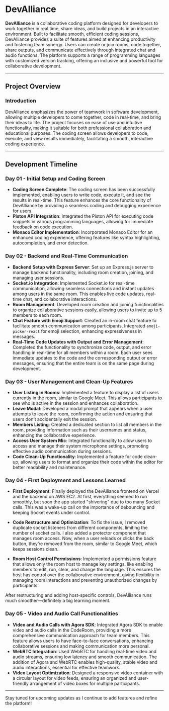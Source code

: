 # DevAlliance

**DevAlliance** is a collaborative coding platform designed for developers to work together in real time, share ideas, and build projects in an interactive environment. Built to facilitate smooth, efficient coding sessions, DevAlliance provides a suite of features aimed at enhancing productivity and fostering team synergy. Users can create or join rooms, code together, share outputs, and communicate effectively through integrated chat and audio functions. The platform supports a range of programming languages with customized version tracking, offering an inclusive and powerful tool for collaborative development.

---

## Project Overview

### Introduction

DevAlliance emphasizes the power of teamwork in software development, allowing multiple developers to come together, code in real-time, and bring their ideas to life. The project focuses on ease of use and intuitive functionality, making it suitable for both professional collaboration and educational purposes. The coding screen allows developers to code, execute, and view results immediately, facilitating a smooth, interactive coding experience.

---

## Development Timeline

### Day 01 - Initial Setup and Coding Screen

- **Coding Screen Complete**: The coding screen has been successfully implemented, enabling users to write code, execute it, and see the results in real-time. This feature enhances the core functionality of DevAlliance by providing a seamless coding and debugging experience for users.
- **Piston API Integration**: Integrated the Piston API for executing code snippets in various programming languages, allowing for immediate feedback on code execution.
- **Monaco Editor Implementation**: Incorporated Monaco Editor for an enhanced coding experience, offering features like syntax highlighting, autocompletion, and error detection.

### Day 02 - Backend and Real-Time Communication

- **Backend Setup with Express Server**: Set up an Express.js server to manage backend functionality, including room creation, joining, and managing user sessions.
- **Socket.io Integration**: Implemented Socket.io for real-time communication, allowing seamless connections and instant updates among users in the same room. This enables live code updates, real-time chat, and collaborative interactions.
- **Room Management**: Developed room creation and joining functionalities to organize collaborative sessions easily, allowing users to invite up to 5 members to each room.
- **Chat Feature with Emoji Support**: Created an in-room chat feature to facilitate smooth communication among participants. Integrated `emoji-picker-react` for emoji selection, enhancing expressiveness in messages.
- **Real-Time Code Updates with Output and Error Management**: Completed the functionality to synchronize code, output, and error handling in real-time for all members within a room. Each user sees immediate updates to the code and the corresponding output or error messages, ensuring that the entire team is on the same page during development.

### Day 03 - User Management and Clean-Up Features

- **User Listing in Rooms**: Implemented a feature to display a list of users currently in the room, similar to Google Meet. This allows participants to see who is active in the session and enhances collaboration.
- **Leave Modal**: Developed a modal prompt that appears when a user attempts to leave the room, confirming the action and ensuring that users don’t accidentally exit the session.
- **Members Listing**: Created a dedicated section to list all members in the room, providing information such as their usernames and status, enhancing the collaborative experience.
- **Access User System Mic**: Integrated functionality to allow users to access and manage their system microphone settings, promoting effective audio communication during sessions.
- **Code Clean-Up Functionality**: Implemented a feature for code clean-up, allowing users to format and organize their code within the editor for better readability and maintenance.

### Day 04 - First Deployment and Lessons Learned

- **First Deployment**: Finally deployed the DevAlliance frontend on Vercel and the backend on AWS EC2. At first, everything seemed to run smoothly, but soon the app started "shivering" due to too many Socket calls. This was a wake-up call on the importance of debouncing and keeping Socket events under control.

- **Code Restructure and Optimization**: To fix the issue, I removed duplicate socket listeners from different components, limiting the number of socket calls. I also added a protector component that manages room access. Now, when a user reloads or clicks the back button, they’re removed from the room, similar to Google Meet, which keeps sessions clean.

- **Room Host Control Permissions**: Implemented a permissions feature that allows only the room host to manage key settings, like enabling members to edit, run, clear, and change the language. This ensures the host has control over the collaborative environment, giving flexibility in managing room interactions and preventing unauthorized changes by participants.

After restructuring and adding host-specific controls, DevAlliance runs much smoother—definitely a big learning moment.

### Day 05 - Video and Audio Call Functionalities

- **Video and Audio Calls with Agora SDK**: Integrated Agora SDK to enable video and audio calls in the CodeRoom, providing a more comprehensive communication approach for team members. This feature allows users to have face-to-face conversations, enhancing collaborative sessions and making communication more personal.
- **WebRTC Integration**: Used WebRTC for handling real-time video and audio streams, ensuring low latency and smooth communication. The addition of Agora and WebRTC enables high-quality, stable video and audio interactions, essential for effective teamwork.
- **Video Layout Optimization**: Designed a responsive video container with a circular layout for video feeds, ensuring an organized and user-friendly arrangement of video boxes for multiple participants.

---

Stay tuned for upcoming updates as I continue to add features and refine the platform!
